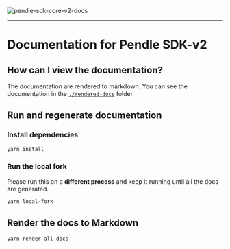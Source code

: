 ![pendle-sdk-core-v2-docs](https://www.pendle.finance/assets/images/Pendle-Logo-Normal-02.png?fit=10417%2C3126)

---

# Documentation for Pendle SDK-v2

## How can I view the documentation?

The documentation are rendered to markdown. You can see the documentation in the [`./rendered-docs`](./rendered-docs) folder.

## Run and regenerate documentation

### Install dependencies

```sh
yarn install
```

### Run the local fork

Please run this on a **different process** and keep it running until all the docs are generated.

```sh
yarn local-fork
```

## Render the docs to Markdown

```sh
yarn render-all-docs
```
